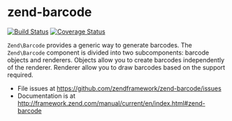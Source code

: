 # zend-barcode

[![Build Status](https://secure.travis-ci.org/zendframework/zend-barcode.svg?branch=master)](https://secure.travis-ci.org/zendframework/zend-barcode)
[![Coverage Status](https://coveralls.io/repos/zendframework/zend-barcode/badge.svg?branch=master)](https://coveralls.io/r/zendframework/zend-barcode?branch=master)

`Zend\Barcode` provides a generic way to generate barcodes. The `Zend\Barcode`
component is divided into two subcomponents: barcode objects and renderers.
Objects allow you to create barcodes independently of the renderer. Renderer
allow you to draw barcodes based on the support required.


- File issues at https://github.com/zendframework/zend-barcode/issues
- Documentation is at http://framework.zend.com/manual/current/en/index.html#zend-barcode
